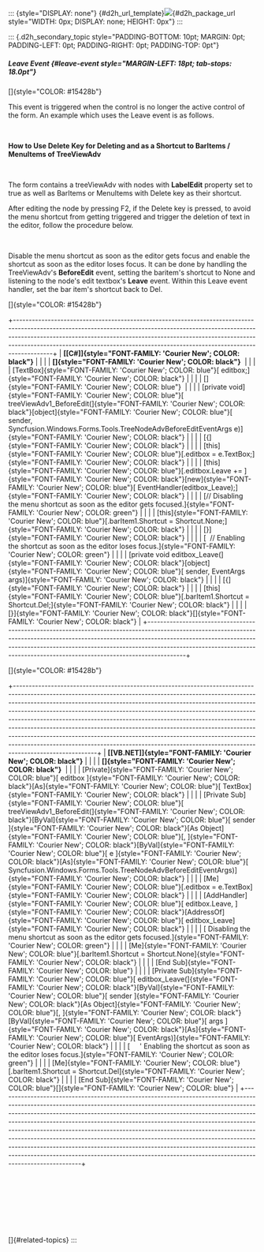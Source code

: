 ::: {style="DISPLAY: none"}
[](ms-xhelp:///?Id=d2h_url_template){#d2h_url_template}![](!package_url!){#d2h_package_url style="WIDTH: 0px; DISPLAY: none; HEIGHT: 0px"}
:::

::: {.d2h_secondary_topic style="PADDING-BOTTOM: 10pt; MARGIN: 0pt; PADDING-LEFT: 0pt; PADDING-RIGHT: 0pt; PADDING-TOP: 0pt"}
##### Leave Event {#leave-event style="MARGIN-LEFT: 18pt; tab-stops: 18.0pt"}

[]{style="COLOR: #15428b"} 

This event is triggered when the control is no longer the active control of the form. An example which uses the Leave event is as follows.

 

**How to Use Delete Key for Deleting and as a Shortcut to BarItems / MenuItems of TreeViewAdv**

 

The form contains a treeViewAdv with nodes with **LabelEdit** property set to true as well as BarItems or MenuItems with Delete key as their shortcut.

After editing the node by pressing F2, if the Delete key is pressed, to avoid the menu shortcut from getting triggered and trigger the deletion of text in the editor, follow the procedure below.

 

Disable the menu shortcut as soon as the editor gets focus and enable the shortcut as soon as the editor loses focus. It can be done by handling the TreeViewAdv\'s **BeforeEdit** event, setting the baritem\'s shortcut to None and listening to the node\'s edit textbox\'s **Leave** event. Within this Leave event handler, set the bar item\'s shortcut back to Del.

[]{style="COLOR: #15428b"} 

+------------------------------------------------------------------------------------------------------------------------------------------------------------------------------------------------------------------------------------------------------------------------------------------------------------------------------------+
| **[\[C#\]]{style="FONT-FAMILY: 'Courier New'; COLOR: black"}**                                                                                                                                                                                                                                                                     |
|                                                                                                                                                                                                                                                                                                                                    |
| **[]{style="FONT-FAMILY: 'Courier New'; COLOR: black"}**                                                                                                                                                                                                                                                                           |
|                                                                                                                                                                                                                                                                                                                                    |
| [TextBox]{style="FONT-FAMILY: 'Courier New'; COLOR: blue"}[ editbox;]{style="FONT-FAMILY: 'Courier New'; COLOR: black"}                                                                                                                                                                                                            |
|                                                                                                                                                                                                                                                                                                                                    |
| []{style="FONT-FAMILY: 'Courier New'; COLOR: blue"}                                                                                                                                                                                                                                                                                |
|                                                                                                                                                                                                                                                                                                                                    |
| [private void]{style="FONT-FAMILY: 'Courier New'; COLOR: blue"}[ treeViewAdv1_BeforeEdit(]{style="FONT-FAMILY: 'Courier New'; COLOR: black"}[object]{style="FONT-FAMILY: 'Courier New'; COLOR: blue"}[ sender, Syncfusion.Windows.Forms.Tools.TreeNodeAdvBeforeEditEventArgs e)]{style="FONT-FAMILY: 'Courier New'; COLOR: black"} |
|                                                                                                                                                                                                                                                                                                                                    |
| [{]{style="FONT-FAMILY: 'Courier New'; COLOR: black"}                                                                                                                                                                                                                                                                              |
|                                                                                                                                                                                                                                                                                                                                    |
| [this]{style="FONT-FAMILY: 'Courier New'; COLOR: blue"}[.editbox = e.TextBox;]{style="FONT-FAMILY: 'Courier New'; COLOR: black"}                                                                                                                                                                                                   |
|                                                                                                                                                                                                                                                                                                                                    |
| [this]{style="FONT-FAMILY: 'Courier New'; COLOR: blue"}[.editbox.Leave += ]{style="FONT-FAMILY: 'Courier New'; COLOR: black"}[new]{style="FONT-FAMILY: 'Courier New'; COLOR: blue"}[ EventHandler(editbox_Leave);]{style="FONT-FAMILY: 'Courier New'; COLOR: black"}                                                               |
|                                                                                                                                                                                                                                                                                                                                    |
| [// Disabling  the menu shortcut as soon as the editor gets focused.]{style="FONT-FAMILY: 'Courier New'; COLOR: green"}                                                                                                                                                                                                            |
|                                                                                                                                                                                                                                                                                                                                    |
| [this]{style="FONT-FAMILY: 'Courier New'; COLOR: blue"}[.barItem1.Shortcut = Shortcut.None;]{style="FONT-FAMILY: 'Courier New'; COLOR: black"}                                                                                                                                                                                     |
|                                                                                                                                                                                                                                                                                                                                    |
| [}]{style="FONT-FAMILY: 'Courier New'; COLOR: black"}                                                                                                                                                                                                                                                                              |
|                                                                                                                                                                                                                                                                                                                                    |
| [  // Enabling the shortcut as soon as the editor loses focus.]{style="FONT-FAMILY: 'Courier New'; COLOR: green"}                                                                                                                                                                                                                  |
|                                                                                                                                                                                                                                                                                                                                    |
| [private void editbox_Leave(]{style="FONT-FAMILY: 'Courier New'; COLOR: black"}[object]{style="FONT-FAMILY: 'Courier New'; COLOR: blue"}[ sender, EventArgs args)]{style="FONT-FAMILY: 'Courier New'; COLOR: black"}                                                                                                               |
|                                                                                                                                                                                                                                                                                                                                    |
| [{]{style="FONT-FAMILY: 'Courier New'; COLOR: black"}                                                                                                                                                                                                                                                                              |
|                                                                                                                                                                                                                                                                                                                                    |
| [this]{style="FONT-FAMILY: 'Courier New'; COLOR: blue"}[.barItem1.Shortcut = Shortcut.Del;]{style="FONT-FAMILY: 'Courier New'; COLOR: black"}                                                                                                                                                                                      |
|                                                                                                                                                                                                                                                                                                                                    |
| [}]{style="FONT-FAMILY: 'Courier New'; COLOR: black"}[]{style="FONT-FAMILY: 'Courier New'; COLOR: black"}                                                                                                                                                                                                                          |
+------------------------------------------------------------------------------------------------------------------------------------------------------------------------------------------------------------------------------------------------------------------------------------------------------------------------------------+

[]{style="COLOR: #15428b"} 

+--------------------------------------------------------------------------------------------------------------------------------------------------------------------------------------------------------------------------------------------------------------------------------------------------------------------------------------------------------------------------------------------------------------------------------------------------------------------------------------------------------------------------------------------------------------------------------------------------------------------------------------------------------------------------+
| **[\[VB.NET\]]{style="FONT-FAMILY: 'Courier New'; COLOR: black"}**                                                                                                                                                                                                                                                                                                                                                                                                                                                                                                                                                                                                       |
|                                                                                                                                                                                                                                                                                                                                                                                                                                                                                                                                                                                                                                                                          |
| **[]{style="FONT-FAMILY: 'Courier New'; COLOR: black"}**                                                                                                                                                                                                                                                                                                                                                                                                                                                                                                                                                                                                                 |
|                                                                                                                                                                                                                                                                                                                                                                                                                                                                                                                                                                                                                                                                          |
| [Private]{style="FONT-FAMILY: 'Courier New'; COLOR: blue"}[ editbox ]{style="FONT-FAMILY: 'Courier New'; COLOR: black"}[As]{style="FONT-FAMILY: 'Courier New'; COLOR: blue"}[ TextBox]{style="FONT-FAMILY: 'Courier New'; COLOR: black"}                                                                                                                                                                                                                                                                                                                                                                                                                                 |
|                                                                                                                                                                                                                                                                                                                                                                                                                                                                                                                                                                                                                                                                          |
| [Private Sub]{style="FONT-FAMILY: 'Courier New'; COLOR: blue"}[ treeViewAdv1_BeforeEdit(]{style="FONT-FAMILY: 'Courier New'; COLOR: black"}[ByVal]{style="FONT-FAMILY: 'Courier New'; COLOR: blue"}[ sender ]{style="FONT-FAMILY: 'Courier New'; COLOR: black"}[As Object]{style="FONT-FAMILY: 'Courier New'; COLOR: blue"}[, ]{style="FONT-FAMILY: 'Courier New'; COLOR: black"}[ByVal]{style="FONT-FAMILY: 'Courier New'; COLOR: blue"}[ e ]{style="FONT-FAMILY: 'Courier New'; COLOR: black"}[As]{style="FONT-FAMILY: 'Courier New'; COLOR: blue"}[ Syncfusion.Windows.Forms.Tools.TreeNodeAdvBeforeEditEventArgs)]{style="FONT-FAMILY: 'Courier New'; COLOR: black"} |
|                                                                                                                                                                                                                                                                                                                                                                                                                                                                                                                                                                                                                                                                          |
| [Me]{style="FONT-FAMILY: 'Courier New'; COLOR: blue"}[.editbox = e.TextBox]{style="FONT-FAMILY: 'Courier New'; COLOR: black"}                                                                                                                                                                                                                                                                                                                                                                                                                                                                                                                                            |
|                                                                                                                                                                                                                                                                                                                                                                                                                                                                                                                                                                                                                                                                          |
| [AddHandler]{style="FONT-FAMILY: 'Courier New'; COLOR: blue"}[ editbox.Leave, ]{style="FONT-FAMILY: 'Courier New'; COLOR: black"}[AddressOf]{style="FONT-FAMILY: 'Courier New'; COLOR: blue"}[ editbox_Leave]{style="FONT-FAMILY: 'Courier New'; COLOR: black"}                                                                                                                                                                                                                                                                                                                                                                                                          |
|                                                                                                                                                                                                                                                                                                                                                                                                                                                                                                                                                                                                                                                                          |
| [ Disabling the menu shortcut as soon as the editor gets focused.]{style="FONT-FAMILY: 'Courier New'; COLOR: green"}                                                                                                                                                                                                                                                                                                                                                                                                                                                                                                                                                     |
|                                                                                                                                                                                                                                                                                                                                                                                                                                                                                                                                                                                                                                                                          |
| [Me]{style="FONT-FAMILY: 'Courier New'; COLOR: blue"}[.barItem1.Shortcut = Shortcut.None]{style="FONT-FAMILY: 'Courier New'; COLOR: black"}                                                                                                                                                                                                                                                                                                                                                                                                                                                                                                                              |
|                                                                                                                                                                                                                                                                                                                                                                                                                                                                                                                                                                                                                                                                          |
| [End Sub]{style="FONT-FAMILY: 'Courier New'; COLOR: blue"}                                                                                                                                                                                                                                                                                                                                                                                                                                                                                                                                                                                                               |
|                                                                                                                                                                                                                                                                                                                                                                                                                                                                                                                                                                                                                                                                          |
| [Private Sub]{style="FONT-FAMILY: 'Courier New'; COLOR: blue"}[ editbox_Leave(]{style="FONT-FAMILY: 'Courier New'; COLOR: black"}[ByVal]{style="FONT-FAMILY: 'Courier New'; COLOR: blue"}[ sender ]{style="FONT-FAMILY: 'Courier New'; COLOR: black"}[As Object]{style="FONT-FAMILY: 'Courier New'; COLOR: blue"}[, ]{style="FONT-FAMILY: 'Courier New'; COLOR: black"}[ByVal]{style="FONT-FAMILY: 'Courier New'; COLOR: blue"}[ args ]{style="FONT-FAMILY: 'Courier New'; COLOR: black"}[As]{style="FONT-FAMILY: 'Courier New'; COLOR: blue"}[ EventArgs)]{style="FONT-FAMILY: 'Courier New'; COLOR: black"}                                                            |
|                                                                                                                                                                                                                                                                                                                                                                                                                                                                                                                                                                                                                                                                          |
| [     \' Enabling the shortcut as soon as the editor loses focus.]{style="FONT-FAMILY: 'Courier New'; COLOR: green"}                                                                                                                                                                                                                                                                                                                                                                                                                                                                                                                                                     |
|                                                                                                                                                                                                                                                                                                                                                                                                                                                                                                                                                                                                                                                                          |
| [Me]{style="FONT-FAMILY: 'Courier New'; COLOR: blue"}[.barItem1.Shortcut = Shortcut.Del]{style="FONT-FAMILY: 'Courier New'; COLOR: black"}                                                                                                                                                                                                                                                                                                                                                                                                                                                                                                                               |
|                                                                                                                                                                                                                                                                                                                                                                                                                                                                                                                                                                                                                                                                          |
| [End Sub]{style="FONT-FAMILY: 'Courier New'; COLOR: blue"}[]{style="FONT-FAMILY: 'Courier New'; COLOR: blue"}                                                                                                                                                                                                                                                                                                                                                                                                                                                                                                                                                            |
+--------------------------------------------------------------------------------------------------------------------------------------------------------------------------------------------------------------------------------------------------------------------------------------------------------------------------------------------------------------------------------------------------------------------------------------------------------------------------------------------------------------------------------------------------------------------------------------------------------------------------------------------------------------------------+

 

 

 

 

[]{#related-topics}
:::
